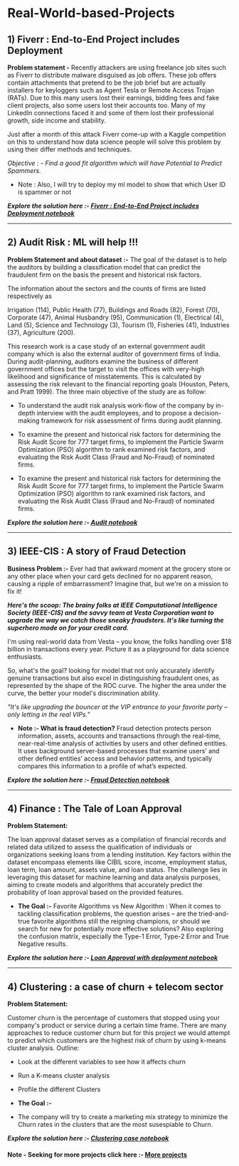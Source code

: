 # Real-World-based-Projects

## 1) Fiverr : End-to-End Project includes Deployment 

**Problem statement -**
Recently attackers are using freelance job sites such as Fiverr to distribute malware disguised as job offers. These job offers contain attachments that pretend to be the job brief but are actually installers for keyloggers such as Agent Tesla or Remote Access Trojan (RATs). Due to this many users lost their earnings, bidding fees and fake client projects, also some users lost their accounts too. Many of my LinkedIn connections faced it and some of them lost their professional growth, side income and stability.

Just after a month of this attack Fiverr come-up with a Kaggle competition on this to understand how data science people will solve this problem by using their differ methods and techniques.

*Objective : - Find a good fit algorithm which will have Potential to Predict Spammers.*

* Note : Also, I will try to deploy my ml model to show that which User ID is spammer or not

***Explore the solution here :- [Fiverr : End-to-End Project includes Deployment notebook](https://www.kaggle.com/code/deepakkaura/fiverr-end-to-end-project-includes-deployment)***

---

## 2) Audit Risk : ML will help !!!  

**Problem Statement and about dataset :-**
The goal of the dataset is to help the auditors by building a classification model that can predict the fraudulent firm on the basis the present and historical risk factors.

The information about the sectors and the counts of firms are listed respectively as

Irrigation (114), Public Health (77), Buildings and Roads (82), Forest (70), Corporate (47), Animal Husbandry (95), Communication (1), Electrical (4), Land (5), Science and Technology (3), Tourism (1), Fisheries (41), Industries (37), Agriculture (200).

This research work is a case study of an external government audit company which is also the external auditor of government firms of India. During audit-planning, auditors examine the business of different government offices but the target to visit the offices with very-high likelihood and significance of misstatements. This is calculated by assessing the risk relevant to the financial reporting goals (Houston, Peters, and Pratt 1999). The three main objective of the study are as follow:

* To understand the audit risk analysis work-flow of the company by in-depth interview with the audit employees, and to propose a decision-making framework for risk assessment of firms during audit planning.

* To examine the present and historical risk factors for determining the Risk Audit Score for 777 target firms, to implement the Particle Swarm Optimization (PSO) algorithm to rank examined risk factors, and evaluating the Risk Audit Class (Fraud and No-Fraud) of nominated firms.

* To examine the present and historical risk factors for determining the Risk Audit Score for 777 target firms, to implement the Particle Swarm Optimization (PSO) algorithm to rank examined risk factors, and evaluating the Risk Audit Class (Fraud and No-Fraud) of nominated firms.

***Explore the solution here :- [Audit notebook](https://www.kaggle.com/code/deepakkaura/audit-risk-ml-will-help)***

---

## 3) IEEE-CIS : A story of Fraud Detection  

**Business Problem :-**
Ever had that awkward moment at the grocery store or any other place when your card gets declined for no apparent reason, causing a ripple of embarrassment? Imagine that, but we're on a mission to fix it!

***Here's the scoop: The brainy folks at IEEE Computational Intelligence Society (IEEE-CIS) and the savvy team at Vesta Corporation want to upgrade the way we catch those sneaky fraudsters. It's like turning the superhero mode on for your credit card.***

I'm using real-world data from Vesta – you know, the folks handling over $18 billion in transactions every year. Picture it as a playground for data science enthusiasts.

So, what's the goal? looking for model that not only accurately identify genuine transactions but also excel in distinguishing fraudulent ones, as represented by the shape of the ROC curve. The higher the area under the curve, the better your model's discrimination ability.

*"It's like upgrading the bouncer at the VIP entrance to your favorite party – only letting in the real VIPs."*

* **Note :- What is fraud detection?**
Fraud detection protects person information, assets, accounts and transactions through the real-time, near-real-time analysis of activities by users and other defined entities. It uses background server-based processes that examine users’ and other defined entities’ access and behavior patterns, and typically compares this information to a profile of what’s expected.

***Explore the solution here :- [Fraud Detection notebook](https://www.kaggle.com/code/deepakkaura/ieee-cis-a-story-of-fraud-detection)***

---

## 4) Finance : The Tale of Loan Approval

**Problem Statement:**

The loan approval dataset serves as a compilation of financial records and related data utilized to assess the qualification of individuals or organizations seeking loans from a lending institution. Key factors within the dataset encompass elements like CIBIL score, income, employment status, loan term, loan amount, assets value, and loan status. The challenge lies in leveraging this dataset for machine learning and data analysis purposes, aiming to create models and algorithms that accurately predict the probability of loan approval based on the provided features.

* **The Goal :-**
Favorite Algorithms vs New Algorithm : When it comes to tackling classification problems, the question arises – are the tried-and-true favorite algorithms still the reigning champions, or should we search for new for potentially more effective solutions? Also exploring the confusion matrix, especially the Type-1 Error, Type-2 Error and True Negative results.

***Explore the solution here :- [Loan Approval with deployment notebook](https://www.kaggle.com/code/deepakkaura/finance-a-tale-of-loan-approval)***

----

## 4) Clustering : a case of churn + telecom sector

**Problem Statement:**

Customer churn is the percentage of customers that stopped using your company's product or service during a certain time frame. There are many approaches to reduce customer churn but for this project we would attempt to predict which customers are the highest risk of churn by using k-means cluster analysis. Outline:

* Look at the different variables to see how it affects churn
* Run a K-means cluster analysis
* Profile the different Clusters

* **The Goal :-**
* The company will try to create a marketing mix strategy to minimize the Churn rates in the clusters that are the most susespiable to Churn.

***Explore the solution here :- [Clustering case notebook](https://www.kaggle.com/code/deepakkaura/clustering-a-case-of-churn-telecom-sector)***


#### Note - Seeking for more projects click here :- [More projects](https://www.kaggle.com/deepakkaura/code)
